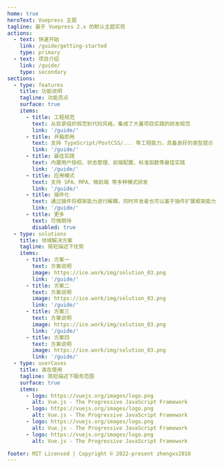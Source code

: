 ```yaml
---
home: true
heroText: Vuepress 主题
tagline: 基于 Vuepress 2.x 的默认主题实现
actions:
  - text: 快速开始
    link: /guide/getting-started
    type: primary
  - text: 项目介绍
    link: /guide/
    type: secondary
sections:
  - type: features
    title: 功能说明
    tagline: 功能亮点
    surface: true
    items:
      - title: 工程规范
        text: 从目录组织规范到代码风格，集成了大量项目实践的研发规范
        link: '/guide/'
      - title: 开箱即用
        text: 支持 TypeScript/PostCSS/... 等工程能力，具备良好的类型提示
        link: '/guide/'
      - title: 最佳实践
        text: 内置用户授权、状态管理、前端配置、标准函数等最佳实践
        link: '/guide/'
      - title: 应用模式
        text: 支持 SPA、MPA、微前端 等多种模式研发
        link: '/guide/'
      - title: 插件化
        text: 通过插件将框架能力进行解耦，同时开发者也可以基于插件扩展框架能力
        link: '/guide/'
      - title: 更多
        text: 尽情期待
        disabled: true
  - type: solutions
    title: 领域解决方案
    tagline: 简短描述下优势
    items:
      - title: 方案一
        text: 方案说明
        image: https://ice.work/img/solution_03.png
        link: '/guide/'
      - title: 方案二
        text: 方案说明
        image: https://ice.work/img/solution_03.png
        link: '/guide/'
      - title: 方案三
        text: 方案说明
        image: https://ice.work/img/solution_03.png
        link: '/guide/'
      - title: 方案四
        text: 方案说明
        image: https://ice.work/img/solution_03.png
        link: '/guide/'
  - type: userCases
    title: 谁在使用
    tagline: 简短描述下服务范围
    surface: true
    items:
      - logo: https://vuejs.org/images/logo.png
        alt: Vue.js - The Progressive JavaScript Framework
      - logo: https://vuejs.org/images/logo.png
        alt: Vue.js - The Progressive JavaScript Framework
      - logo: https://vuejs.org/images/logo.png
        alt: Vue.js - The Progressive JavaScript Framework
      - logo: https://vuejs.org/images/logo.png
        alt: Vue.js - The Progressive JavaScript Framework

footer: MIT Licensed | Copyright © 2022-present zhengxs2018
---
```

